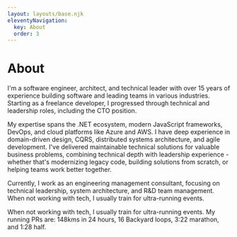 ```yaml
---
layout: layouts/base.njk
eleventyNavigation:
  key: About
  order: 3
---
```

# About

I'm a software engineer, architect, and technical leader with over 15 years of experience building software and leading teams in various industries. Starting as a freelance developer, I progressed through technical and leadership roles, including the CTO position.

My expertise spans the .NET ecosystem, modern JavaScript frameworks, DevOps, and cloud platforms like Azure and AWS. I have deep experience in domain-driven design, CQRS, distributed systems architecture, and agile development. I've delivered maintainable technical solutions for valuable business problems, combining technical depth with leadership experience - whether that's modernizing legacy code, building solutions from scratch, or helping teams work better together.

Currently, I work as an engineering management consultant, focusing on technical leadership, system architecture, and R&D team management. When not working with tech, I usually train for ultra-running events.

When not working with tech, I usually train for ultra-running events. My running PRs are: 148kms in 24 hours, 16 Backyard loops, 3:22 marathon, and 1:28 half.
